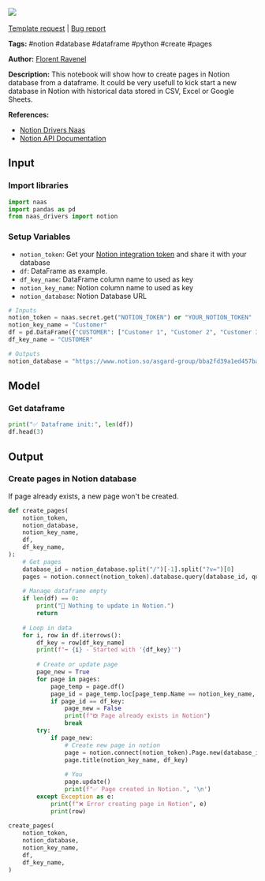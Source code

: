 <a href="https://app.naas.ai/user-redirect/naas/downloader?url=https://raw.githubusercontent.com/jupyter-naas/awesome-notebooks/master/Notion/Notion_Create_pages_in_database_from_dataframe.ipynb" target="_parent"><img src="https://naasai-public.s3.eu-west-3.amazonaws.com/open_in_naas.svg"/></a><br><br><a href="https://github.com/jupyter-naas/awesome-notebooks/issues/new?assignees=&labels=&template=template-request.md&title=Tool+-+Action+of+the+notebook+">Template request</a> | <a href="https://github.com/jupyter-naas/awesome-notebooks/issues/new?assignees=&labels=bug&template=bug_report.md&title=Notion+-+Create+pages+in+database+from+dataframe:+Error+short+description">Bug report</a>

**Tags:** #notion #database #dataframe #python #create #pages

**Author:** [Florent Ravenel](https://www.linkedin.com/in/florent-ravenel/)

**Description:** This notebook will show how to create pages in Notion database from a dataframe. It could be very usefull to kick start a new database in Notion with historical data stored in CSV, Excel or Google Sheets.

**References:**
- [Notion Drivers Naas](https://github.com/jupyter-naas/drivers/blob/main/naas_drivers/tools/notion.py)
- [Notion API Documentation](https://developers.notion.com/)

## Input

### Import libraries


```python
import naas
import pandas as pd
from naas_drivers import notion
```

### Setup Variables
- `notion_token`: Get your [Notion integration token](https://docs.naas.ai/drivers/notion) and share it with your database
- `df`: DataFrame as example.
- `df_key_name`: DataFrame column name to used as key
- `notion_key_name`: Notion column name to used as key
- `notion_database`: Notion Database URL


```python
# Inputs
notion_token = naas.secret.get("NOTION_TOKEN") or "YOUR_NOTION_TOKEN"
notion_key_name = "Customer"
df = pd.DataFrame({"CUSTOMER": ["Customer 1", "Customer 2", "Customer 3"]})
df_key_name = "CUSTOMER"

# Outputs
notion_database = "https://www.notion.so/asgard-group/bba2fd39a1ed457ba8e90a1104e58d13?v=39b4ecexxxxxxxxxxxxxxxxxxxxxxxxxxxxx"
```

## Model

### Get dataframe


```python
print("✅ Dataframe init:", len(df))
df.head(3)
```

## Output

### Create pages in Notion database
If page already exists, a new page won't be created.


```python
def create_pages(
    notion_token,
    notion_database,
    notion_key_name,
    df,
    df_key_name,
):
    # Get pages
    database_id = notion_database.split("/")[-1].split("?v=")[0]
    pages = notion.connect(notion_token).database.query(database_id, query={})
    
    # Manage dataframe empty
    if len(df) == 0:
        print("🛑 Nothing to update in Notion.")
        return
    
    # Loop in data 
    for i, row in df.iterrows():
        df_key = row[df_key_name]
        print(f"➡️ {i} - Started with '{df_key}'")
        
        # Create or update page
        page_new = True
        for page in pages:
            page_temp = page.df()
            page_id = page_temp.loc[page_temp.Name == notion_key_name, "Value"].values
            if page_id == df_key:
                page_new = False
                print(f"❎ Page already exists in Notion")
                break
        try:
            if page_new:
                # Create new page in notion
                page = notion.connect(notion_token).Page.new(database_id=database_id).create()
                page.title(notion_key_name, df_key)
                
                # You
                page.update()
                print(f"✅ Page created in Notion.", '\n')
        except Exception as e:
            print(f"❌ Error creating page in Notion", e)
            print(row)
            
create_pages(
    notion_token,
    notion_database,
    notion_key_name,
    df,
    df_key_name,
)
```

